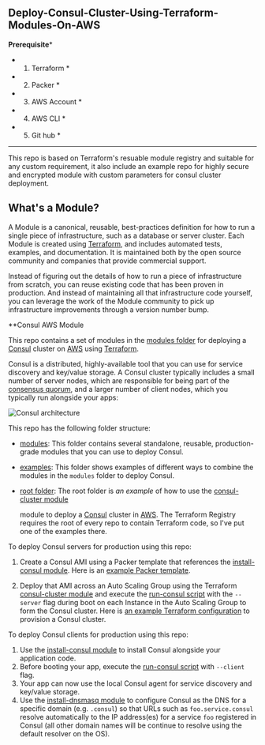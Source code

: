 ## **Deploy-Consul-Cluster-Using-Terraform-Modules-On-AWS** 

********Prerequisite*********
*   1. Terraform            *
*   2. Packer               *
*   3. AWS Account          *
*   4. AWS CLI              *
*   5. Git hub              *
*****************************

This repo is based on Terraform's resuable module registry and suitable for any custom requirement, it also include an example repo for highly secure and encrypted module with custom parameters for consul cluster deployment.    


## What's a Module?

A Module is a canonical, reusable, best-practices definition for how to run a single piece of infrastructure, such
as a database or server cluster. Each Module is created using [Terraform](https://www.terraform.io/), and
includes automated tests, examples, and documentation. It is maintained both by the open source community and
companies that provide commercial support.

Instead of figuring out the details of how to run a piece of infrastructure from scratch, you can reuse
existing code that has been proven in production. And instead of maintaining all that infrastructure code yourself,
you can leverage the work of the Module community to pick up infrastructure improvements through
a version number bump.



 **Consul AWS Module

This repo contains a set of modules in the [modules folder](https://github.com/nakulbhati/Automated-Deployment-Of-Consul-Cluster-Using-Terraform/tree/master/modules) for deploying a [Consul](https://www.consul.io/) cluster on
[AWS](https://aws.amazon.com/) using [Terraform](https://www.terraform.io/). 

Consul is a distributed, highly-available tool that you can use for service discovery and key/value storage. A Consul cluster typically includes a small number of server nodes, which are responsible for being part of the [consensus
quorum](https://www.consul.io/docs/internals/consensus.html), and a larger number of client nodes, which you typically run alongside your apps:

![Consul architecture](https://github.com/hashicorp/terraform-aws-consul/blob/master/_docs/architecture.png?raw=true)



This repo has the following folder structure:

* [modules](https://github.com/nakulbhati/Automated-Deployment-Of-Consul-Cluster-Using-Terraform/tree/master/modules): This folder contains several standalone, reusable, production-grade modules that you can use to deploy Consul.
* [examples](https://github.com/nakulbhati/Automated-Deployment-Of-Consul-Cluster-Using-Terraform/tree/master/examples): This folder shows examples of different ways to combine the modules in the `modules` folder to deploy Consul.
* [root folder](https://github.com/nakulbhati/Automated-Deployment-Of-Consul-Cluster-Using-Terraform/tree/master/examples/root-example): The root folder is *an example* of how to use the [consul-cluster module](https://github.com/nakulbhati/Automated-Deployment-Of-Consul-Cluster-Using-Terraform/tree/master/modules/consul-cluster)

  module to deploy a [Consul](https://www.consul.io/) cluster in [AWS](https://aws.amazon.com/). The Terraform Registry requires the root of every repo to contain Terraform code, so I've put one of the examples there. 

To deploy Consul servers for production using this repo:

1. Create a Consul AMI using a Packer template that references the [install-consul module](https://github.com/nakulbhati/Automated-Deployment-Of-Consul-Cluster-Using-Terraform/tree/master/modules/install-consul).
   Here is an [example Packer template](https://github.com/nakulbhati/Automated-Deployment-Of-Consul-Cluster-Using-Terraform/tree/master/examples/consul-ami).


2. Deploy that AMI across an Auto Scaling Group using the Terraform [consul-cluster module](https://github.com/hashicorp/terraform-aws-consul/tree/master/modules/consul-cluster)
   and execute the [run-consul script](https://github.com/hashicorp/terraform-aws-consul/tree/master/modules/run-consul) with the `--server` flag during boot on each
   Instance in the Auto Scaling Group to form the Consul cluster. Here is [an example Terraform
   configuration](https://github.com/hashicorp/terraform-aws-consul/tree/master/examples/root-example#quick-start) to provision a Consul cluster.

To deploy Consul clients for production using this repo:

1. Use the [install-consul module](https://github.com/nakulbhati/Automated-Deployment-Of-Consul-Cluster-Using-Terraform/tree/master/modules/install-consul) to install Consul alongside your application code.
1. Before booting your app, execute the [run-consul script](hhttps://github.com/nakulbhati/Automated-Deployment-Of-Consul-Cluster-Using-Terraform/tree/master/modules/run-consul) with `--client` flag.
1. Your app can now use the local Consul agent for service discovery and key/value storage.
1. Use the [install-dnsmasq module](https://github.com/nakulbhati/Automated-Deployment-Of-Consul-Cluster-Using-Terraform/tree/master/install-dnsmasq) to configure Consul as the DNS for a
   specific domain (e.g. `.consul`) so that URLs such as `foo.service.consul` resolve automatically to the IP
   address(es) for a service `foo` registered in Consul (all other domain names will be continue to resolve using the
   default resolver on the OS).


